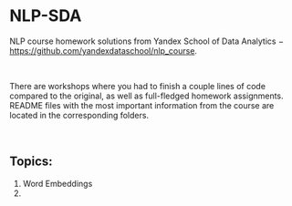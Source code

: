 # NLP-SDA
NLP course homework solutions from Yandex School of Data Analytics $-$ https://github.com/yandexdataschool/nlp_course.

<br>

There are workshops where you had to finish a couple lines of code compared to the original, as well as full-fledged homework assignments. README files with the most important information from the course are located in the corresponding folders. 

<br>

## **Topics:**
  1. Word Embeddings
  2. 
